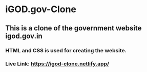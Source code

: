 # iGOD.gov-Clone

## This is a clone of the government website igod.gov.in
### HTML and CSS is used for creating the website.
### Live Link: https://igod-clone.netlify.app/

